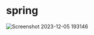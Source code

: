 # spring

![Screenshot 2023-12-05 193146](https://github.com/knaresh77/new-clone/assets/152584980/c95c41e8-bf86-4cc8-8387-b2238ce0fd09)

